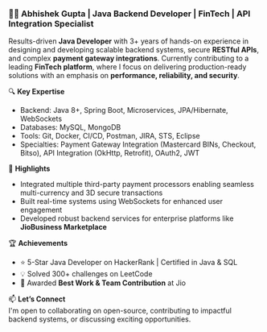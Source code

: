 ### 👨‍💻 Abhishek Gupta | Java Backend Developer | FinTech | API Integration Specialist

Results-driven **Java Developer** with 3+ years of hands-on experience in designing and developing scalable backend systems, secure **RESTful APIs**, and complex **payment gateway integrations**. Currently contributing to a leading **FinTech platform**, where I focus on delivering production-ready solutions with an emphasis on **performance, reliability, and security**.

🔍 **Key Expertise**  
- Backend: Java 8+, Spring Boot, Microservices, JPA/Hibernate, WebSockets  
- Databases: MySQL, MongoDB  
- Tools: Git, Docker, CI/CD, Postman, JIRA, STS, Eclipse  
- Specialties: Payment Gateway Integration (Mastercard BINs, Checkout, Bitso), API Integration (OkHttp, Retrofit), OAuth2, JWT

🚀 **Highlights**  
- Integrated multiple third-party payment processors enabling seamless multi-currency and 3D secure transactions  
- Built real-time systems using WebSockets for enhanced user engagement  
- Developed robust backend services for enterprise platforms like **JioBusiness Marketplace**

🏆 **Achievements**  
- ⭐ 5-Star Java Developer on HackerRank | Certified in Java & SQL  
- 💡 Solved 300+ challenges on LeetCode  
- 🏅 Awarded **Best Work & Team Contribution** at Jio

📫 **Let’s Connect**  
I'm open to collaborating on open-source, contributing to impactful backend systems, or discussing exciting opportunities.
